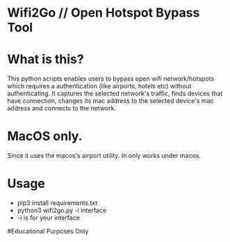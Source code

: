 # Wifi2Go // Open Hotspot Bypass Tool

# What is this?
This python scripts enables users to bypass open wifi network/hotspots which requires a authentication (like airports, hotels etc) without authenticating. It captures the selected network's traffic, finds devices that have connection, changes its mac address to the selected device's mac address and connects to the network.

# MacOS only.
Since it uses the macos's airport utility. In only works under macos.

# Usage
- pip3 install requirements.txt
- python3 wifi2go.py -i interface
- -i is for your interface

#Educational Purposes Only

